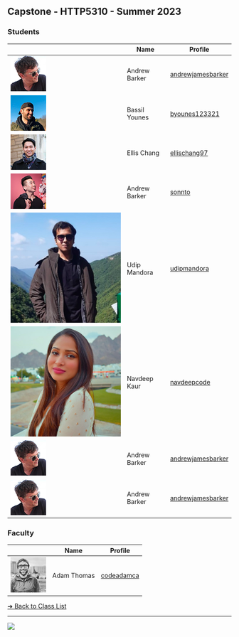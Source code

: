 ## Capstone - HTTP5310 - Summer 2023

### Students

| | Name | Profile | 
| - | - | - |
| ![Andrew Barker](images/andrewjamesbarker.png) | Andrew Barker | [andrewjamesbarker](students/andrewjamesbarker.markdown) |
| ![Bassil Younes](images/byounes123321.png) | Bassil Younes | [byounes123321](students/byounes123321.markdown) |
| ![Ellis Chang](images/ellischang97.png) | Ellis Chang | [ellischang97](students/ellischang97.markdown) |
| ![Anthony Ho](images/sonnto.png) | Andrew Barker | [sonnto](students/sonnto.markdown) |
| ![Udip Mandora](images/udipmandora.png) | Udip Mandora | [udipmandora](students/udipmandora.markdown) |
| ![Navdeep Kaur Barker](images/navdeepcode.png) | Navdeep Kaur | [navdeepcode](students/navdeepcode.markdown) |
| ![Andrew Barker](images/andrewjamesbarker.png) | Andrew Barker | [andrewjamesbarker](students/AndrewJamesBarker.markdown) |
| ![Andrew Barker](images/andrewjamesbarker.png) | Andrew Barker | [andrewjamesbarker](students/AndrewJamesBarker.markdown) |

### Faculty

| | Name | Profile | 
| - | - | - |
| ![Adam Thomas](images/codeadamca.png) | Adam Thomas | [codeadamca](faculty/codeadamca) |

[&#10132; Back to Class List](/)

---

<a href="https://brickmmo.com">
<img src="https://brickmmo.com/images/brickmmo-logo-horizontal.jpg" width="100">
</a>